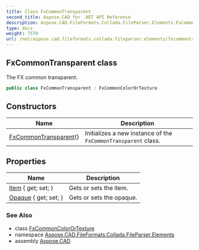 ```yaml
---
title: Class FxCommonTransparent
second_title: Aspose.CAD for .NET API Reference
description: Aspose.CAD.FileFormats.Collada.FileParser.Elements.FxCommonTransparent class. The FX common transparent
type: docs
weight: 7570
url: /net/aspose.cad.fileformats.collada.fileparser.elements/fxcommontransparent/
---
```

## FxCommonTransparent class

The FX common transparent.

```csharp
public class FxCommonTransparent : FxCommonColorOrTexture
```

## Constructors

| Name | Description |
| --- | --- |
| [FxCommonTransparent](fxcommontransparent/)() | Initializes a new instance of the `FxCommonTransparent` class. |

## Properties

| Name | Description |
| --- | --- |
| [Item](../../aspose.cad.fileformats.collada.fileparser.elements/fxcommoncolorortexture/item/) { get; set; } | Gets or sets the item. |
| [Opaque](../../aspose.cad.fileformats.collada.fileparser.elements/fxcommontransparent/opaque/) { get; set; } | Gets or sets the opaque. |

### See Also

* class [FxCommonColorOrTexture](../fxcommoncolorortexture/)
* namespace [Aspose.CAD.FileFormats.Collada.FileParser.Elements](../../aspose.cad.fileformats.collada.fileparser.elements/)
* assembly [Aspose.CAD](../../)


